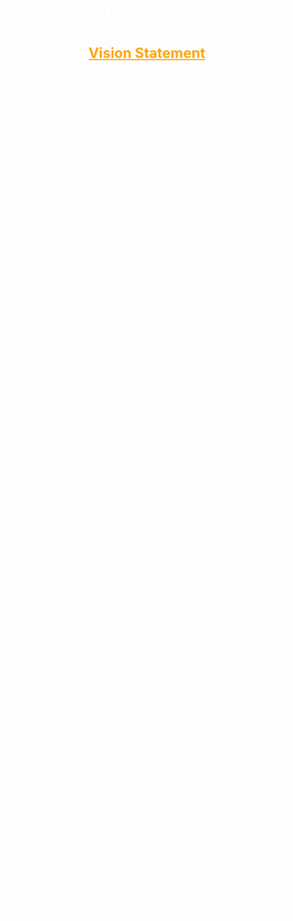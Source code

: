 # <div align="center"><p style="color: White; font-size:larger;">**Highschool Hub**</p></div>

## <div align="center"><p style="color: orange; font-size:larger;"><ins>**Vision Statement**</ins></p></div>
<p style="font-size:large;color:white">Highschool Hub is a social platform where users can find other users who went to or worked at the high school they attended. After registering for an account, users will gain access to their own profile page where they can add their personal information—this can include their name, age, bio, marital status, social media links, and photos. Additionally, users will be able to add high schools they have attended to their profile, which will be an important feature that further allows users to find other users from their high school. When a user finds another user they would like to connect with, the app will offer the option of notifying this user; if a user agrees to be discoverable to another user, the other user will be able to view their socials.</p><br>

<p style="font-size:large;color:white;">&emsp;&emsp;Unlike other social media platforms (LinkedIn, Facebook, etc.), Highschool Hub will be limited to high schools, which makes it more focused and, hence, easier to use. Users will benefit from this limitation since they would not be overwhelmed by all the additional features that come with a contemporary social media platform.</p><br>

<p style="font-size:large;color:white;">&emsp;&emsp;The users of this app are high school students (past and current) and high school staff (past and current) who would like to connect with other students and staff from their high school. Notably, high school graduates who have lost touch with friends from high school would greatly benefit from using this app. However, anyone who has attended high school can find value in easily connecting with other students and staff from their high school.</p><br>

<p style="font-size:large;color:white;">&emsp;&emsp;The goal of this app is not to provide a prototypical social media platform. Specifically, a chat feature will not be included since users have the capability to add their socials on their respective profile pages. Said social links provide chat features far superior than the chat feature that can be included in the app.</p><br>

<p style="font-size:large;color:white;">&emsp;&emsp;The goal of Highschool Hub is for users to notify each other of their existence and connect via their provided socials. The value of this app lies within the idea that it’s designed for a specific purpose—finding contacts from high school. Social media platforms contain an enormous number of users, with a lot of duplicate names, which makes it challenging to find your high school friends and staff. With that being said, the app is designed to allow the users access to only the database of users within their high school specified grade/year, which will make it much simpler when it comes to searching for users.</p><br>

<p style="font-size:large;color:white;">&emsp;&emsp;The app, although simplistic, allows users to expand their social network in a targeted manner. In fact, the simplicity of the app drives its usefulness. Users can now expand their academic circle by connecting to students and teachers. This is a major improvement over traditional social media platforms because it reduces clutter and makes connecting with others easier.</p><br>

<p style="font-size:large;color:white;">&emsp;&emsp;The app will be considered successful if we are able to get around 250 new users in one month or less, or if at least 75% of new users successfully find and connect with a user from their high school within one month of using the app.</p>

